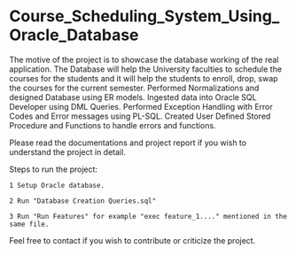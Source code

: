 # Course_Scheduling_System_Using_Oracle_Database
The motive of the project is to showcase the database working of the real application. The Database will help the University faculties to schedule the courses for the students and it will help the students to enroll, drop, swap the courses for the current semester. Performed Normalizations and designed Database using ER models. Ingested data into Oracle SQL Developer using DML Queries. Performed Exception Handling with Error Codes and Error messages using PL-SQL. Created User Defined Stored Procedure and Functions to handle errors and functions.

Please read the documentations and project report if you wish to understand the project in detail.

Steps to run the project:

	1 Setup Oracle database.
	
	2 Run "Database Creation Queries.sql"
	
	3 Run "Run Features" for example "exec feature_1...." mentioned in the same file.
	
Feel free to contact if you wish to contribute or criticize the project.
